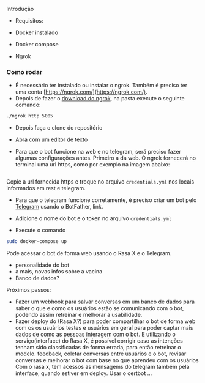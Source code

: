 Introdução





- Requisitos:

- Docker instalado
- Docker compose
- Ngrok




### Como rodar


- É necessário ter instalado ou instalar o ngrok. Também é preciso ter uma conta [https://ngrok.com/](https://ngrok.com/).
- Depois de fazer o [download do ngrok](https://ngrok.com/download), na pasta execute o seguinte comando:

```bash
./ngrok http 5005
```

- Depois faça o clone do repositório
- Abra com um editor de texto

- Para que o bot funcione na web e no telegram, será preciso fazer algumas configurações antes.
Primeiro a da web. O ngrok fornecerá no terminal uma url https, como por exemplo na imagem abaixo:

<img>

Copie a url fornecida https e troque no arquivo `credentials.yml` nos locais informados em rest e telegram.

- Para que o telegram funcione corretamente, é preciso criar um bot pelo [Telegram](https://rasa.com/docs/rasa/connectors/telegram/) usando o BotFather, link.
- Adicione o nome do bot e o token no arquivo `credentials.yml`

- Execute o comando 

```bash
sudo docker-compose up
```





Pode acessar o bot de forma web usando o Rasa X e o Telegram.

- personalidade do bot
- a mais, novas infos sobre a vacina
- Banco de dados?


Próximos passos:
- Fazer um webhook para salvar conversas em um banco de dados para saber o que e como os usuários estão se comunicando com o bot, podendo assim retreinar e melhorar a usabilidade.
- Fazer deploy do (Rasa X?) para poder compartilhar o bot de forma web com os os usuários testes e usuários em geral para poder captar mais dados de como as pessoas interagem com o bot. E utilizando o serviço(interface) do Rasa X, é possível corrigir caso as intenções tenham sido classificadas de forma errada, para então retreinar o modelo.
feedback, coletar conversas entre usuários e o bot, revisar conversas e melhorar o bot com base no que aprendeu com os usuários
Com o rasa x, tem acessos as mensagems do telegram também pela interface, quando estiver em deploy. Usar o certbot ...